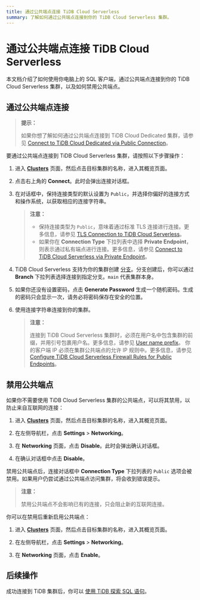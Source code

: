 ```yaml
---
title: 通过公共端点连接 TiDB Cloud Serverless
summary: 了解如何通过公共端点连接到你的 TiDB Cloud Serverless 集群。
---
```


# 通过公共端点连接 TiDB Cloud Serverless

本文档介绍了如何使用你电脑上的 SQL 客户端，通过公共端点连接到你的 TiDB Cloud Serverless 集群，以及如何禁用公共端点。

## 通过公共端点连接

> **提示：**
>
> 如果你想了解如何通过公共端点连接到 TiDB Cloud Dedicated 集群，请参见 [Connect to TiDB Cloud Dedicated via Public Connection](/tidb-cloud/connect-via-standard-connection.md)。

要通过公共端点连接到 TiDB Cloud Serverless 集群，请按照以下步骤操作：

1. 进入 [**Clusters**](https://tidbcloud.com/project/clusters) 页面，然后点击目标集群的名称，进入其概览页面。

2. 点击右上角的 **Connect**。此时会弹出连接对话框。

3. 在对话框中，保持连接类型的默认设置为 `Public`，并选择你偏好的连接方式和操作系统，以获取相应的连接字符串。

    > **注意：**
    >
    > - 保持连接类型为 `Public`，意味着通过标准 TLS 连接进行连接。更多信息，请参见 [TLS Connection to TiDB Cloud Serverless](/tidb-cloud/secure-connections-to-serverless-clusters.md)。
    > - 如果你在 **Connection Type** 下拉列表中选择 **Private Endpoint**，则表示通过私有端点进行连接。更多信息，请参见 [Connect to TiDB Cloud Serverless via Private Endpoint](/tidb-cloud/set-up-private-endpoint-connections-serverless.md)。

4. TiDB Cloud Serverless 支持为你的集群创建 [分支](/tidb-cloud/branch-overview.md)。分支创建后，你可以通过 **Branch** 下拉列表选择连接到指定分支。`main` 代表集群本身。

5. 如果你还没有设置密码，点击 **Generate Password** 生成一个随机密码。生成的密码只会显示一次，请务必将密码保存在安全的位置。

6. 使用连接字符串连接到你的集群。

    > **注意：**
    >
    > 连接到 TiDB Cloud Serverless 集群时，必须在用户名中包含集群的前缀，并用引号包裹用户名。更多信息，请参见 [User name prefix](/tidb-cloud/select-cluster-tier.md#user-name-prefix)。
    > 你的客户端 IP 必须在集群公共端点的允许 IP 规则中。更多信息，请参见 [Configure TiDB Cloud Serverless Firewall Rules for Public Endpoints](/tidb-cloud/configure-serverless-firewall-rules-for-public-endpoints.md)。

## 禁用公共端点

如果你不需要使用 TiDB Cloud Serverless 集群的公共端点，可以将其禁用，以防止来自互联网的连接：

1. 进入 [**Clusters**](https://tidbcloud.com/project/clusters) 页面，然后点击目标集群的名称，进入其概览页面。

2. 在左侧导航栏，点击 **Settings** > **Networking**。

3. 在 **Networking** 页面，点击 **Disable**。此时会弹出确认对话框。

4. 在确认对话框中点击 **Disable**。

禁用公共端点后，连接对话框中 **Connection Type** 下拉列表的 `Public` 选项会被禁用。如果用户仍尝试通过公共端点访问集群，将会收到错误提示。

> **注意：**
>
> 禁用公共端点不会影响已有的连接，只会阻止新的互联网连接。

你可以在禁用后重新启用公共端点：

1. 进入 [**Clusters**](https://tidbcloud.com/project/clusters) 页面，然后点击目标集群的名称，进入其概览页面。

2. 在左侧导航栏，点击 **Settings** > **Networking**。

3. 在 **Networking** 页面，点击 **Enable**。

## 后续操作

成功连接到 TiDB 集群后，你可以 [使用 TiDB 探索 SQL 语句](/basic-sql-operations.md)。